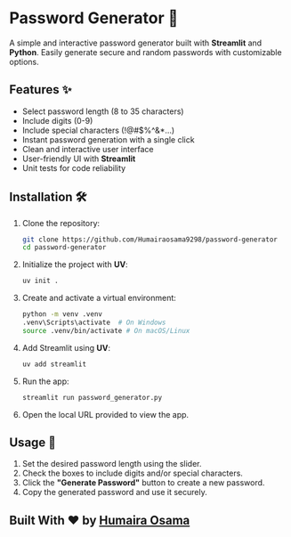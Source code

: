 # Password Generator 🔑

A simple and interactive password generator built with **Streamlit** and **Python**. Easily generate secure and random passwords with customizable options.

## Features ✨
- Select password length (8 to 35 characters)
- Include digits (0-9)
- Include special characters (!@#$%^&*...)
- Instant password generation with a single click
- Clean and interactive user interface
- User-friendly UI with **Streamlit**
- Unit tests for code reliability

## Installation 🛠️
1. Clone the repository:
   ```bash
   git clone https://github.com/Humairaosama9298/password-generator
   cd password-generator   
   ```
2. Initialize the project with **UV**:
   ```bash
   uv init .
   ```
3. Create and activate a virtual environment:
   ```bash
   python -m venv .venv
   .venv\Scripts\activate  # On Windows
   source .venv/bin/activate # On macOS/Linux
   ```
4. Add Streamlit using **UV**:
   ```bash
   uv add streamlit
   ```
5. Run the app:
   ```bash
   streamlit run password_generator.py
   ```
6. Open the local URL provided to view the app.

## Usage 🚀
1. Set the desired password length using the slider.
2. Check the boxes to include digits and/or special characters.
3. Click the **"Generate Password"** button to create a new password.
4. Copy the generated password and use it securely.

## Built With ❤️ by [Humaira Osama](https://github.com/Humairaosama9298)
